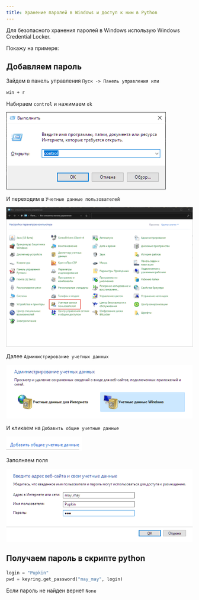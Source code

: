 ```yaml
---
title: Хранение паролей в Windows и доступ к ним в Python
---
```


Для безопасного хранения паролей в Windows использую Windows Credential Locker.

Покажу на примере:

## Добавляем пароль

Зайдем в панель управления `Пуск -> Панель управления или`

```bash
win + r
```

Набираем `control` и нажимаем `ok`

![cmd](./cmd.png)

И переходим в `Учетные данные пользователей`

![cmd](./users_1.png)

Далее `Администрирование учетных данных`

![cmd](./users_2.png)

И кликаем на `Добавить общие учетные данные`

![cmd](./users_3.png)

Заполняем поля

![cmd](./users_4.png)

## Получаем пароль в скрипте python

```python
login = "Pupkin"
pwd = keyring.get_password("may_may", login)
```

Если пароль не найден вернет `None`
